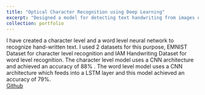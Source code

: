 ```yaml
---
title: "Optical Character Recognition using Deep Learning"
excerpt: "Designed a model for detecting text handwriting from images of texts. Worked in keras using Convolutional Neural Networks(CNN) and Long Short Term Memory(LSTM) cells. <br/> [Github](https://github.com/vatsalg29/Optical-Character-Recognition-using-Deep-Learning) <br/><img src='/images/ocrpicss.jpg' width="100" height="100">
collection: portfolio
---
```


I have created a character level and a word level neural network to recognize hand-written text. I used 2
datasets for this purpose, EMNIST Dataset for character level recognition and IAM Handwriting
Dataset for word level recognition. The character level model uses a CNN architecture and achieved
an accuracy of 88% . The word level model uses a CNN architecture which feeds into a LSTM layer
and this model achieved an accuracy of 79%. <br/>
[Github](https://github.com/vatsalg29/Optical-Character-Recognition-using-Deep-Learning)
